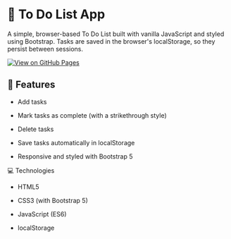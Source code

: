 # 📝 To Do List App
A simple, browser-based To Do List built with vanilla JavaScript and styled using Bootstrap. Tasks are saved in the browser's localStorage, so they persist between sessions.

[![View on GitHub Pages](https://img.shields.io/badge/View%20Live%20Demo-GitHub%20Pages-blue?logo=github)](https://obersan6.github.io/todos-js/)

## 🚀 Features

* Add tasks
 
* Mark tasks as complete (with a strikethrough style)
 
* Delete tasks
 
* Save tasks automatically in localStorage

* Responsive and styled with Bootstrap 5

💻 Technologies
* HTML5

* CSS3 (with Bootstrap 5)

* JavaScript (ES6)

* localStorage

